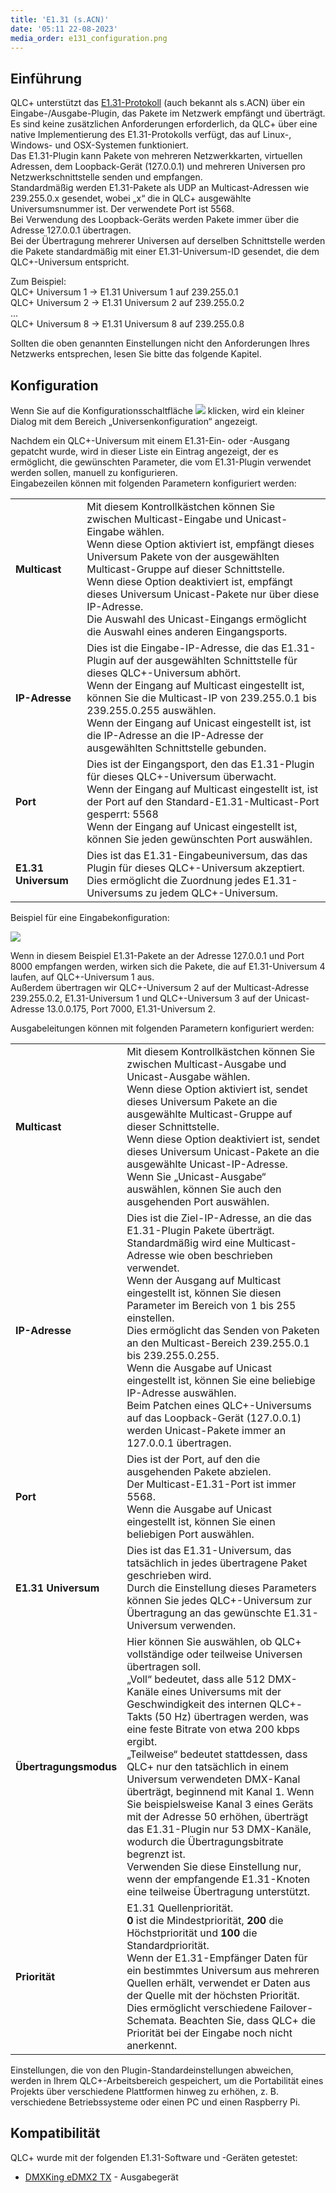 ```yaml
---
title: 'E1.31 (s.ACN)'
date: '05:11 22-08-2023'
media_order: e131_configuration.png
---
```


Einführung
------------

QLC+ unterstützt das [E1.31-Protokoll](https://wiki.openlighting.org/index.php/E1.31) (auch bekannt als s.ACN) über ein Eingabe-/Ausgabe-Plugin, das Pakete im Netzwerk empfängt und überträgt.  
Es sind keine zusätzlichen Anforderungen erforderlich, da QLC+ über eine native Implementierung des E1.31-Protokolls verfügt, das auf Linux-, Windows- und OSX-Systemen funktioniert.  
Das E1.31-Plugin kann Pakete von mehreren Netzwerkkarten, virtuellen Adressen, dem Loopback-Gerät (127.0.0.1) und mehreren Universen pro Netzwerkschnittstelle senden und empfangen.  
Standardmäßig werden E1.31-Pakete als UDP an Multicast-Adressen wie 239.255.0.x gesendet, wobei „x“ die in QLC+ ausgewählte Universumsnummer ist. Der verwendete Port ist 5568.  
Bei Verwendung des Loopback-Geräts werden Pakete immer über die Adresse 127.0.0.1 übertragen.  
Bei der Übertragung mehrerer Universen auf derselben Schnittstelle werden die Pakete standardmäßig mit einer E1.31-Universum-ID gesendet, die dem QLC+-Universum entspricht.  

Zum Beispiel:  
QLC+ Universum 1 -> E1.31 Universum 1 auf 239.255.0.1  
QLC+ Universum 2 -> E1.31 Universum 2 auf 239.255.0.2  
...  
QLC+ Universum 8 -> E1.31 Universum 8 auf 239.255.0.8  

Sollten die oben genannten Einstellungen nicht den Anforderungen Ihres Netzwerks entsprechen, lesen Sie bitte das folgende Kapitel.

Konfiguration
-------------

Wenn Sie auf die Konfigurationsschaltfläche ![](/basics/configure.png) klicken, wird ein kleiner Dialog mit dem Bereich „Universenkonfiguration“ angezeigt.  

Nachdem ein QLC+-Universum mit einem E1.31-Ein- oder -Ausgang gepatcht wurde, wird in dieser Liste ein Eintrag angezeigt, der es ermöglicht, die gewünschten Parameter, die vom E1.31-Plugin verwendet werden sollen, manuell zu konfigurieren.  
Eingabezeilen können mit folgenden Parametern konfiguriert werden:  

|     |     |
| --- | --- |
| **Multicast** | Mit diesem Kontrollkästchen können Sie zwischen Multicast-Eingabe und Unicast-Eingabe wählen.  <br>Wenn diese Option aktiviert ist, empfängt dieses Universum Pakete von der ausgewählten Multicast-Gruppe auf dieser Schnittstelle.  <br>Wenn diese Option deaktiviert ist, empfängt dieses Universum Unicast-Pakete nur über diese IP-Adresse.  <br>Die Auswahl des Unicast-Eingangs ermöglicht die Auswahl eines anderen Eingangsports. |
| **IP-Adresse** | Dies ist die Eingabe-IP-Adresse, die das E1.31-Plugin auf der ausgewählten Schnittstelle für dieses QLC+-Universum abhört.  <br>Wenn der Eingang auf Multicast eingestellt ist, können Sie die Multicast-IP von 239.255.0.1 bis 239.255.0.255 auswählen.  <br>Wenn der Eingang auf Unicast eingestellt ist, ist die IP-Adresse an die IP-Adresse der ausgewählten Schnittstelle gebunden. |
| **Port** | Dies ist der Eingangsport, den das E1.31-Plugin für dieses QLC+-Universum überwacht.  <br>Wenn der Eingang auf Multicast eingestellt ist, ist der Port auf den Standard-E1.31-Multicast-Port gesperrt: 5568 <br>Wenn der Eingang auf Unicast eingestellt ist, können Sie jeden gewünschten Port auswählen. |
| **E1.31 Universum** | Dies ist das E1.31-Eingabeuniversum, das das Plugin für dieses QLC+-Universum akzeptiert.  <br>Dies ermöglicht die Zuordnung jedes E1.31-Universums zu jedem QLC+-Universum. |


Beispiel für eine Eingabekonfiguration:

![](e131_configuration.png)

Wenn in diesem Beispiel E1.31-Pakete an der Adresse 127.0.0.1 und Port 8000 empfangen werden, wirken sich die Pakete, die auf E1.31-Universum 4 laufen, auf QLC+-Universum 1 aus.  
Außerdem übertragen wir QLC+-Universum 2 auf der Multicast-Adresse 239.255.0.2, E1.31-Universum 1 und QLC+-Universum 3 auf der Unicast-Adresse 13.0.0.175, Port 7000, E1.31-Universum 2.  

Ausgabeleitungen können mit folgenden Parametern konfiguriert werden:  

|     |     |
| --- | --- |
| **Multicast** | Mit diesem Kontrollkästchen können Sie zwischen Multicast-Ausgabe und Unicast-Ausgabe wählen.  <br>Wenn diese Option aktiviert ist, sendet dieses Universum Pakete an die ausgewählte Multicast-Gruppe auf dieser Schnittstelle.  <br>Wenn diese Option deaktiviert ist, sendet dieses Universum Unicast-Pakete an die ausgewählte Unicast-IP-Adresse.  <br>Wenn Sie „Unicast-Ausgabe“ auswählen, können Sie auch den ausgehenden Port auswählen. |
| **IP-Adresse** | Dies ist die Ziel-IP-Adresse, an die das E1.31-Plugin Pakete überträgt.  <br>Standardmäßig wird eine Multicast-Adresse wie oben beschrieben verwendet.  <br>Wenn der Ausgang auf Multicast eingestellt ist, können Sie diesen Parameter im Bereich von 1 bis 255 einstellen.  <br>Dies ermöglicht das Senden von Paketen an den Multicast-Bereich 239.255.0.1 bis 239.255.0.255.  <br>Wenn die Ausgabe auf Unicast eingestellt ist, können Sie eine beliebige IP-Adresse auswählen.  <br>Beim Patchen eines QLC+-Universums auf das Loopback-Gerät (127.0.0.1) werden Unicast-Pakete immer an 127.0.0.1 übertragen. |
| **Port** | Dies ist der Port, auf den die ausgehenden Pakete abzielen.  <br>Der Multicast-E1.31-Port ist immer 5568. <br>Wenn die Ausgabe auf Unicast eingestellt ist, können Sie einen beliebigen Port auswählen. |
| **E1.31 Universum** | Dies ist das E1.31-Universum, das tatsächlich in jedes übertragene Paket geschrieben wird.  <br>Durch die Einstellung dieses Parameters können Sie jedes QLC+-Universum zur Übertragung an das gewünschte E1.31-Universum verwenden. |
| **Übertragungsmodus** | Hier können Sie auswählen, ob QLC+ vollständige oder teilweise Universen übertragen soll.  <br>„Voll“ bedeutet, dass alle 512 DMX-Kanäle eines Universums mit der Geschwindigkeit des internen QLC+-Takts (50 Hz) übertragen werden, was eine feste Bitrate von etwa 200 kbps ergibt.  <br>„Teilweise“ bedeutet stattdessen, dass QLC+ nur den tatsächlich in einem Universum verwendeten DMX-Kanal überträgt, beginnend mit Kanal 1. Wenn Sie beispielsweise Kanal 3 eines Geräts mit der Adresse 50 erhöhen, überträgt das E1.31-Plugin nur 53 DMX-Kanäle, wodurch die Übertragungsbitrate begrenzt ist.  <br>Verwenden Sie diese Einstellung nur, wenn der empfangende E1.31-Knoten eine teilweise Übertragung unterstützt. |
| **Priorität** | E1.31 Quellenpriorität.  <br>**0** ist die Mindestpriorität, **200** die Höchstpriorität und **100** die Standardpriorität.  <br>Wenn der E1.31-Empfänger Daten für ein bestimmtes Universum aus mehreren Quellen erhält, verwendet er Daten aus der Quelle mit der höchsten Priorität.  <br>Dies ermöglicht verschiedene Failover-Schemata. Beachten Sie, dass QLC+ die Priorität bei der Eingabe noch nicht anerkennt. |


Einstellungen, die von den Plugin-Standardeinstellungen abweichen, werden in Ihrem QLC+-Arbeitsbereich gespeichert, um die Portabilität eines Projekts über verschiedene Plattformen hinweg zu erhöhen, z. B. verschiedene Betriebssysteme oder einen PC und einen Raspberry Pi.

Kompatibilität
-------------

QLC+ wurde mit der folgenden E1.31-Software und -Geräten getestet:

* [DMXKing eDMX2 TX](https://web.archive.org/web/20160103204133/https://dmxking.com/artnetsacn/edmx2-tx-rdm) \- Ausgabegerät